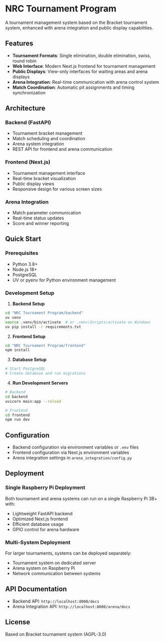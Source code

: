 # NRC Tournament Program

A tournament management system based on the Bracket tournament system, enhanced with arena integration and public display capabilities.

## Features

- **Tournament Formats**: Single elimination, double elimination, swiss, round robin
- **Web Interface**: Modern Next.js frontend for tournament management
- **Public Displays**: View-only interfaces for waiting areas and arena displays
- **Arena Integration**: Real-time communication with arena control system
- **Match Coordination**: Automatic pit assignments and timing synchronization

## Architecture

### Backend (FastAPI)
- Tournament bracket management
- Match scheduling and coordination
- Arena system integration
- REST API for frontend and arena communication

### Frontend (Next.js)
- Tournament management interface
- Real-time bracket visualization
- Public display views
- Responsive design for various screen sizes

### Arena Integration
- Match parameter communication
- Real-time status updates
- Score and winner reporting

## Quick Start

### Prerequisites
- Python 3.8+
- Node.js 18+
- PostgreSQL
- UV or pyenv for Python environment management

### Development Setup

1. **Backend Setup**
```bash
cd "NRC Tournament Program/backend"
uv venv
source .venv/bin/activate  # or .venv\Scripts\activate on Windows
uv pip install -r requirements.txt
```

2. **Frontend Setup**
```bash
cd "NRC Tournament Program/frontend"
npm install
```

3. **Database Setup**
```bash
# Start PostgreSQL
# Create database and run migrations
```

4. **Run Development Servers**
```bash
# Backend
cd backend
uvicorn main:app --reload

# Frontend
cd frontend
npm run dev
```

## Configuration

- Backend configuration via environment variables or `.env` files
- Frontend configuration via Next.js environment variables
- Arena integration settings in `arena_integration/config.py`

## Deployment

### Single Raspberry Pi Deployment
Both tournament and arena systems can run on a single Raspberry Pi 3B+ with:
- Lightweight FastAPI backend
- Optimized Next.js frontend
- Efficient database usage
- GPIO control for arena hardware

### Multi-System Deployment
For larger tournaments, systems can be deployed separately:
- Tournament system on dedicated server
- Arena system on Raspberry Pi
- Network communication between systems

## API Documentation

- Backend API: `http://localhost:8000/docs`
- Arena Integration API: `http://localhost:8000/arena/docs`

## License

Based on Bracket tournament system (AGPL-3.0)
